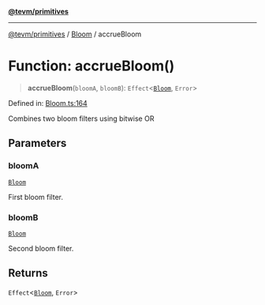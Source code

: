 [**@tevm/primitives**](../../../README.md)

***

[@tevm/primitives](../../../globals.md) / [Bloom](../README.md) / accrueBloom

# Function: accrueBloom()

> **accrueBloom**(`bloomA`, `bloomB`): `Effect`\<[`Bloom`](../type-aliases/Bloom.md), `Error`\>

Defined in: [Bloom.ts:164](https://github.com/evmts/tevm-monorepo/blob/main/packages/primitives/src/Bloom.ts#L164)

Combines two bloom filters using bitwise OR

## Parameters

### bloomA

[`Bloom`](../type-aliases/Bloom.md)

First bloom filter.

### bloomB

[`Bloom`](../type-aliases/Bloom.md)

Second bloom filter.

## Returns

`Effect`\<[`Bloom`](../type-aliases/Bloom.md), `Error`\>
